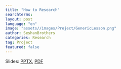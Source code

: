 ```yaml
---
title: "How to Research"
searchterms:
layout: post
language: "en"
image: "assets//images/Project/GenericLesson.png"
author: SeshanBrothers
categories: Research
tag: Project
featured: false
---
```


Slides:
 <a href="/translations/en-us/Project/HowtoResearch.pptx">PPTX</a>,
 <a href="/translations/en-us/Project/HowtoResearch.pdf">PDF</a>
